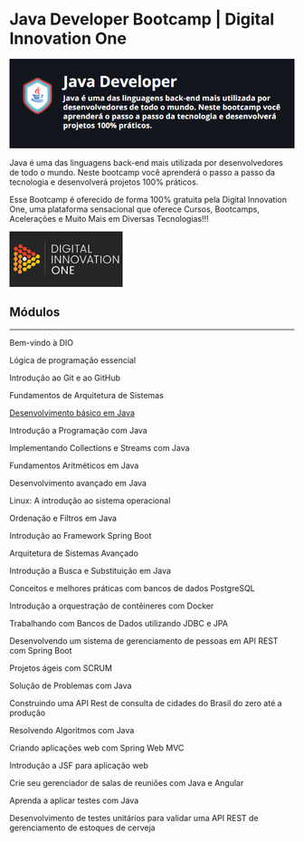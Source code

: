 # Java Developer Bootcamp | Digital Innovation One

<a href="https://digitalinnovation.one/"> <img src="./java-developer-bootcamp.png" alt="Java Developer Bootcamp | Digital Innovation One"></a>

Java é uma das linguagens back-end mais utilizada por desenvolvedores de todo o mundo. Neste bootcamp você aprenderá o passo a passo da tecnologia e desenvolverá projetos 100% práticos.

Esse Bootcamp é oferecido de forma 100% gratuita pela Digital Innovation One, uma plataforma sensacional que oferece Cursos, Bootcamps, Acelerações e Muito Mais em Diversas Tecnologias!!!

<a href="https://digitalinnovation.one/"> <img src="./digital-innovation-one.png" alt="Digital Innovation One" width="200"></a>


## Módulos

---

Bem-vindo à DIO

Lógica de programação essencial

Introdução ao Git e ao GitHub

Fundamentos de Arquitetura de Sistemas

[Desenvolvimento básico em Java](./dev-basico-java)

Introdução a Programação com Java

Implementando Collections e Streams com Java

Fundamentos Aritméticos em Java

Desenvolvimento avançado em Java

Linux: A introdução ao sistema operacional

Ordenação e Filtros em Java

Introdução ao Framework Spring Boot

Arquitetura de Sistemas Avançado

Introdução a Busca e Substituição em Java

Conceitos e melhores práticas com bancos de dados PostgreSQL

Introdução a orquestração de contêineres com Docker

Trabalhando com Bancos de Dados utilizando JDBC e JPA

Desenvolvendo um sistema de gerenciamento de pessoas em API REST com Spring Boot

Projetos ágeis com SCRUM

Solução de Problemas com Java

Construindo uma API Rest de consulta de cidades do Brasil do zero até a produção

Resolvendo Algoritmos com Java

Criando aplicações web com Spring Web MVC

Introdução a JSF para aplicação web

Crie seu gerenciador de salas de reuniões com Java e Angular

Aprenda a aplicar testes com Java

Desenvolvimento de testes unitários para validar uma API REST de gerenciamento de estoques de cerveja




